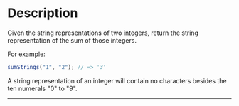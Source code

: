 # Description

Given the string representations of two integers, return the string representation of the sum of those integers.

For example:

```javascript
sumStrings("1", "2"); // => '3'
```

A string representation of an integer will contain no characters besides the ten numerals "0" to "9".

---
